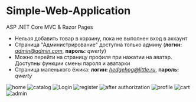 # Simple-Web-Application
ASP .NET Core MVC &amp; Razor Pages

  * Нельзя добавить товар в корзину, пока не выполнен вход в аккаунт
  * Страница "Администрирование" доступна только админу (**логин:** *admin@admin.com*, **пароль:** *qwerty*)
  * Можно перейти на страницу профиля при нажатии на аватар. Доступны функции смены пароля и аватарки
  * Cтраница маленького ёжика: **логин:** *hedgehog@little.ru*, **пароль:** *qwerty*
  
![home](https://user-images.githubusercontent.com/61017873/146693021-8d3eb42b-285e-4fce-85ad-5c9506e596c3.png)
![catalog](https://user-images.githubusercontent.com/61017873/146693254-f7c7d529-b47a-44eb-8a37-cc104d1fb788.png)
![Login](https://user-images.githubusercontent.com/61017873/146693230-98efe97b-bd54-4b06-a914-0230ced894c8.png)
![register](https://user-images.githubusercontent.com/61017873/146693235-cd50616c-8b37-4c41-b417-6974d9dcf382.png)
![after authorization](https://user-images.githubusercontent.com/61017873/146694847-f9e01d2a-8309-469d-abc8-6f2fddfccd04.png)
![profile](https://user-images.githubusercontent.com/61017873/146693250-214d55cb-d6fc-4a18-bd6a-5f0c6194dec9.png)
![cart](https://user-images.githubusercontent.com/61017873/146693251-5afa3035-3aaf-4c61-bdfd-af65689f12d2.png)
![admin](https://user-images.githubusercontent.com/61017873/146693799-2bf5a2f1-db08-4c8a-a997-0a8b878773d9.png)

